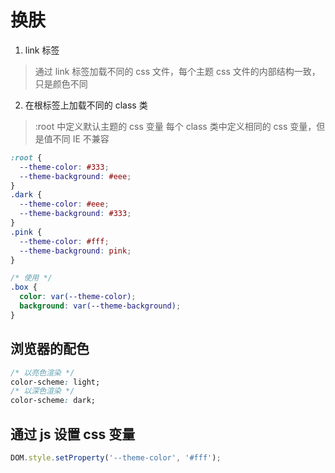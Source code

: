 # 换肤

1. link 标签

> 通过 link 标签加载不同的 css 文件，每个主题 css 文件的内部结构一致，只是颜色不同

2. 在根标签上加载不同的 class 类

> :root 中定义默认主题的 css 变量
> 每个 class 类中定义相同的 css 变量，但是值不同
> IE 不兼容

```css
:root {
  --theme-color: #333;
  --theme-background: #eee;
}
.dark {
  --theme-color: #eee;
  --theme-background: #333;
}
.pink {
  --theme-color: #fff;
  --theme-background: pink;
}

/* 使用 */
.box {
  color: var(--theme-color);
  background: var(--theme-background);
}
```

## 浏览器的配色

```css
/* 以亮色渲染 */
color-scheme: light;
/* 以深色渲染 */
color-scheme: dark;
```

## 通过 js 设置 css 变量

```js
DOM.style.setProperty('--theme-color', '#fff');
```

